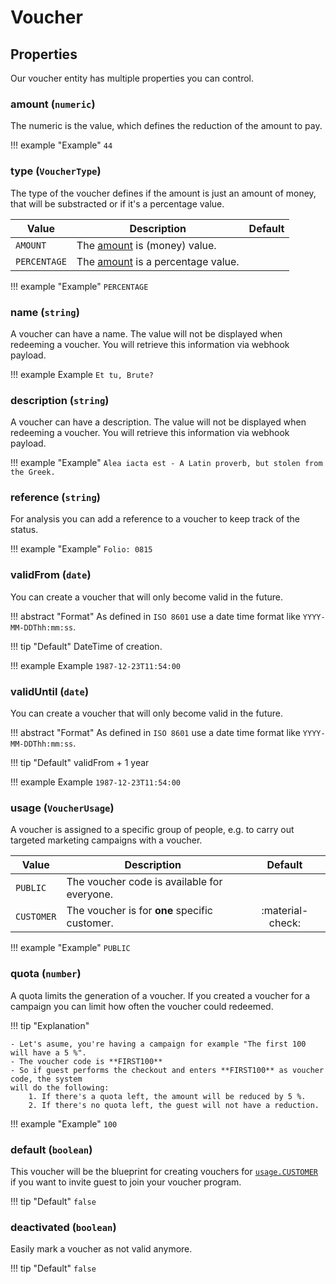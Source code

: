 # Voucher


## Properties
Our voucher entity has multiple properties you can control.

### amount (`numeric`)

The numeric is the value, which defines the reduction of the amount to pay.

!!! example "Example"
    `44`

### type (`VoucherType`)

The type of the voucher defines if the amount is just an amount of money, that will be substracted or if it's a percentage value.

| Value        | Description                                 | Default|
| ------------ | ------------------------------------------- | :-----: |
| `AMOUNT`     | The [amount](#amount) is (money) value.|    | :material-check:   
| `PERCENTAGE` | The [amount](#amount) is a percentage value.|     |

!!! example "Example"
    `PERCENTAGE`

### name (`string`)

A voucher can have a name. The value will not be displayed when redeeming a voucher.
You will retrieve this information via webhook payload.

!!! example Example
    `Et tu, Brute?`

### description (`string`)

A voucher can have a description. The value will not be displayed when redeeming a voucher.
You will retrieve this information via webhook payload.

!!! example "Example"
    `Alea iacta est - A Latin proverb, but stolen from the Greek.`

### reference (`string`)

For analysis you can add a reference to a voucher to keep track of the status. 

!!! example "Example"
    `Folio: 0815`

### validFrom (`date`)
You can create a voucher that will only become valid in the future.

!!! abstract "Format"
    As defined in `ISO 8601` use a date time format like `YYYY-MM-DDThh:mm:ss`.

!!! tip "Default"
    DateTime of creation.

!!! example Example
    `1987-12-23T11:54:00`

### validUntil (`date`)

You can create a voucher that will only become valid in the future.

!!! abstract "Format"
    As defined in `ISO 8601` use a date time format like `YYYY-MM-DDThh:mm:ss`.

!!! tip "Default"
    validFrom + 1 year

!!! example Example
    `1987-12-23T11:54:00`

### usage (`VoucherUsage`)

A voucher is assigned to a specific group of people, e.g. to carry out targeted marketing campaigns with a voucher.

| Value      | Description                                | Default|
| ---------- | ------------------------------------------ | :-----: |
| `PUBLIC`   | The voucher code is available for everyone.|  |
| `CUSTOMER` | The voucher is for **one** specific customer.    |  :material-check:      |

!!! example "Example"
    `PUBLIC`

### quota (`number`)

A quota limits the generation of a voucher.
If you created a voucher for a campaign you can limit how often the voucher could redeemed.

!!! tip "Explanation"

    - Let's asume, you're having a campaign for example "The first 100 will have a 5 %".
    - The voucher code is **FIRST100**
    - So if guest performs the checkout and enters **FIRST100** as voucher code, the system
    will do the following:
        1. If there's a quota left, the amount will be reduced by 5 %.
        2. If there's no quota left, the guest will not have a reduction.

!!! example "Example"
    `100`

### default (`boolean`)

This voucher will be the blueprint for creating vouchers for [`usage.CUSTOMER`](#usage) if
you want to invite guest to join your voucher program.

!!! tip "Default"
    `false`

### deactivated (`boolean`)

Easily mark a voucher as not valid anymore.

!!! tip "Default"
    `false`



